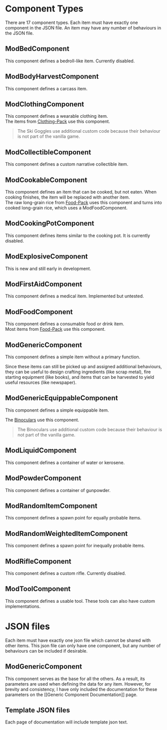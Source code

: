 # Component Types
There are 17 component types. Each item must have exactly one component in the JSON file. An item may have any number of behaviours in the JSON file.

## ModBedComponent

This component defines a bedroll-like item. Currently disabled.

## ModBodyHarvestComponent

This component defines a carcass item.

## ModClothingComponent

This component defines a wearable clothing item.  
The items from [Clothing-Pack](https://github.com/ds5678/Clothing-Pack) use this component.
> The Ski Goggles use additional custom code because their behaviour is not part of the vanilla game.

## ModCollectibleComponent

This component defines a custom narrative collectible item.

## ModCookableComponent

This component defines an item that can be cooked, but not eaten. When cooking finishes, the item will be replaced with another item.<br/>
The raw long-grain rice from [Food-Pack](https://github.com/ds5678/Food-Pack) uses this component and turns into cooked long-grain rice, which uses a ModFoodComponent.

## ModCookingPotComponent

This component defines items similar to the cooking pot. It is currently disabled.

## ModExplosiveComponent

This is new and still early in development.

## ModFirstAidComponent

This component defines a medical item. Implemented but untested.

## ModFoodComponent

This component defines a consumable food or drink item.<br/>
Most items from [Food-Pack](https://github.com/ds5678/Food-Pack) use this component.

## ModGenericComponent

This component defines a simple item without a primary function.  

Since these items can still be picked up and assigned additional behaviours, they can be useful to design crafting ingredients (like scrap metal), fire starting equipment (like books), and items that can be harvested to yield useful resources (like newspaper).

## ModGenericEquippableComponent

This component defines a simple equippable item.

The [Binoculars](https://github.com/ds5678/Binoculars) use this component.
> The Binoculars use additional custom code because their behaviour is not part of the vanilla game.

## ModLiquidComponent

This component defines a container of water or kerosene.

## ModPowderComponent

This component defines a container of gunpowder.

## ModRandomItemComponent

This component defines a spawn point for equally probable items.

## ModRandomWeightedItemComponent

This component defines a spawn point for inequally probable items.

## ModRifleComponent

This component defines a custom rifle. Currently disabled.

## ModToolComponent

This component defines a usable tool. These tools can also have custom implementations.

# JSON files

Each item must have exactly one json file which cannot be shared with other items. This json file can only have one component, but any number of behaviours can be included if desirable.

## ModGenericComponent

This component serves as the base for all the others. As a result, its parameters are used when defining the data for any item. However, for brevity and consistency, I have only included the documentation for these parameters on the [[Generic Component Documentation]] page.

## Template JSON files

Each page of documentation will include template json text.